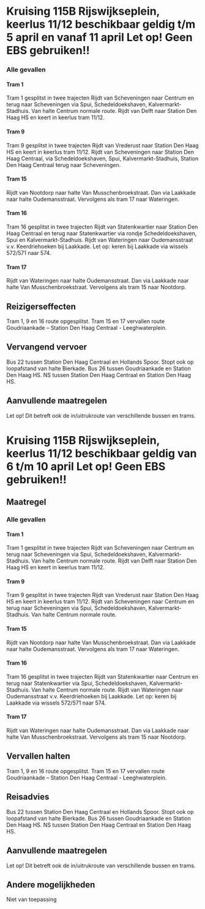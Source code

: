 # Kruising 115B Rijswijkseplein, keerlus 11/12 beschikbaar geldig t/m 5 april en vanaf 11 april     Let op! Geen EBS gebruiken!!
### Alle gevallen

#### Tram 1
Tram 1 gesplitst in twee trajecten 
Rijdt van Scheveningen naar Centrum en terug naar Scheveningen via Spui, Schedeldoekshaven, Kalvermarkt-Stadhuis. Van halte Centrum normale route. Rijdt van Delft naar Station Den Haag HS en keert in keerlus tram 11/12.

#### Tram 9
Tram 9 gesplitst in twee trajecten
Rijdt van Vrederust naar Station Den Haag HS en keert in keerlus tram 11/12.
Rijdt van Scheveningen naar Station Den Haag Centraal, via Schedeldoekshaven, Spui, Kalvermarkt-Stadhuis, Station Den Haag Centraal terug naar Scheveningen.

#### Tram 15 
Rijdt van Nootdorp naar halte Van Musschenbroekstraat. Dan via Laakkade naar halte Oudemansstraat. Vervolgens als tram 17 naar Wateringen.

#### Tram 16 
Tram 16 gesplitst in twee trajecten
Rijdt van Statenkwartier naar Station Den Haag Centraal en terug naar Statenkwartier via rondje Schedeldoekshaven, Spui en Kalvermarkt-Stadhuis.
Rijdt van Wateringen naar Oudemansstraat v.v. Keerdriehoeken bij Laakkade. Let op: keren bij Laakkade via wissels 572/571 naar 574.

#### Tram 17 
Rijdt van Wateringen naar halte Oudemansstraat. Dan via Laakkade naar halte Van Musschenbroekstraat. Vervolgens als tram 15 naar Nootdorp.

## Reizigerseffecten
Tram 1, 9 en 16 route opgesplitst.
Tram 15 en 17 vervallen route Goudriaankade – Station Den Haag Centraal - Leeghwaterplein.

## Vervangend vervoer
Bus 22 tussen Station Den Haag Centraal en Hollands Spoor. Stopt ook op loopafstand van halte Bierkade.
Bus 26 tussen Goudriaankade en Station Den Haag HS.
NS tussen Station Den Haag Centraal en Station Den Haag HS.

## Aanvullende maatregelen
Let op! Dit betreft ook de in/uitrukroute van verschillende bussen en trams.

# Kruising 115B Rijswijkseplein, keerlus 11/12 beschikbaar geldig van 6 t/m 10 april    Let op! Geen EBS gebruiken!! 
## Maatregel 
### Alle gevallen

#### Tram 1
Tram 1 gesplitst in twee trajecten 
Rijdt van Scheveningen naar Centrum en terug naar Scheveningen via Spui, Schedeldoekshaven, Kalvermarkt-Stadhuis. Van halte Centrum normale route. Rijdt van Delft naar Station Den Haag HS en keert in keerlus tram 11/12.

#### Tram 9
Tram 9 gesplitst in twee trajecten
Rijdt van Vrederust naar Station Den Haag HS en keert in keerlus tram 11/12.
Rijdt van Scheveningen naar Centrum en terug naar Scheveningen via Spui, Schedeldoekshaven, Kalvermarkt-Stadhuis. Van halte Centrum normale route.

#### Tram 15 
Rijdt van Nootdorp naar halte Van Musschenbroekstraat. Dan via Laakkade naar halte Oudemansstraat. Vervolgens als tram 17 naar Wateringen.

#### Tram 16 
Tram 16 gesplitst in twee trajecten
Rijdt van Statenkwartier naar Centrum en terug naar Statenkwartier via Spui, Schedeldoekshaven, Kalvermarkt-Stadhuis. Van halte Centrum normale route.
Rijdt van Wateringen naar Oudemansstraat v.v. Keerdriehoeken bij Laakkade. Let op: keren bij Laakkade via wissels 572/571 naar 574.

#### Tram 17 
Rijdt van Wateringen naar halte Oudemansstraat. Dan via Laakkade naar halte Van Musschenbroekstraat. Vervolgens als tram 15 naar Nootdorp.

## Vervallen halten
Tram 1, 9 en 16 route opgesplitst.
Tram 15 en 17 vervallen route Goudriaankade – Station Den Haag Centraal - Leeghwaterplein.

## Reisadvies
Bus 22 tussen Station Den Haag Centraal en Hollands Spoor. Stopt ook op loopafstand van halte Bierkade.
Bus 26 tussen Goudriaankade en Station Den Haag HS.
NS tussen Station Den Haag Centraal en Station Den Haag HS.

## Aanvullende maatregelen
Let op! Dit betreft ook de in/uitrukroute van verschillende bussen en trams.

## Andere mogelijkheden
Niet van toepassing
